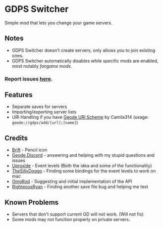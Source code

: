 # GDPS Switcher
Simple mod that lets you change your game servers.

## Notes
- GDPS Switcher doesn't create servers, only allows you to join existing ones.
- GDPS Switcher automatically disables while specific mods are enabled, most notably *fangame mods*.
### Report issues [here](https://github.com/Kingminer7/gdps-switcher/issues).
## Features
- Separate saves for servers
- Importing/exporting server lists
- URI Handling if you have [Geode URI Scheme](mod:camila314.geode-uri) by Camila314 (usage: `geode://gdps/add/[url];[name]`)
## Credits
- [Brift](https://x.com/BriftXD) - Pencil icon
- [Geode Discord](https://discord.com/geode) - answering and helping with my stupid questions and issues
- [Uproxide](https://x.com/uproxide) - Event levels (Both the idea and some of the functionality)
- [TheSillyDoggo](https://github.com/TheSillyDoggo) - Finding some bindings for the event levels to work on mac
- [OmgRod](https://github.com/OmgRod) - Suggesting and initial implementation of the API
- [RighteousRyan](https://github.com/RighteousRyan1) - Finding another save file bug and helping me test
## Known Problems
- Servers that don't support current GD will not work. (Will not fix)
- Some mods may not function properly on private servers.
